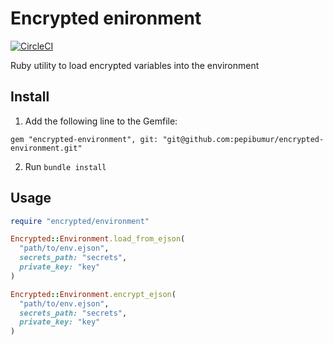 # Encrypted enironment

[![CircleCI](https://circleci.com/gh/pepibumur/encrypted-environment.svg?style=svg)](https://circleci.com/gh/pepibumur/encrypted-environment)

Ruby utility to load encrypted variables into the environment

## Install

1. Add the following line to the Gemfile:

```
gem "encrypted-environment", git: "git@github.com:pepibumur/encrypted-environment.git"
```
2. Run `bundle install`


## Usage

```ruby
require "encrypted/environment"

Encrypted::Environment.load_from_ejson(
  "path/to/env.ejson", 
  secrets_path: "secrets",
  private_key: "key"
)

Encrypted::Environment.encrypt_ejson(
  "path/to/env.ejson",
  secrets_path: "secrets",
  private_key: "key"
)
```